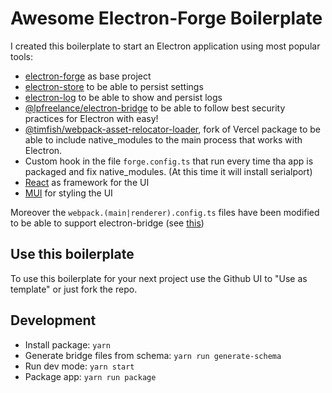 # Awesome Electron-Forge Boilerplate

I created this boilerplate to start an Electron application using most popular tools:

- [electron-forge](https://github.com/electron/forge) as base project
- [electron-store](https://github.com/sindresorhus/electron-store) to be able to persist settings
- [electron-log](https://github.com/megahertz/electron-log) to be able to show and persist logs
- [@lpfreelance/electron-bridge](https://github.com/poirierlouis/electron-bridge) to be able to follow best security practices for Electron with easy!
- [@timfish/webpack-asset-relocator-loader](https://github.com/poirierlouis/electron-bridge), fork of Vercel package to be able to include native_modules to the main process that works with Electron.
- Custom hook in the file `forge.config.ts` that run every time tha app is packaged and fix native_modules. (At this time it will install serialport)
- [React](https://beta.reactjs.org/) as framework for the UI
- [MUI](https://mui.com/joy-ui/getting-started/overview/) for styling the UI

Moreover the `webpack.(main|renderer).config.ts` files have been modified to be able to support electron-bridge (see [this](https://github.com/poirierlouis/electron-bridge/issues/3))

## Use this boilerplate

To use this boilerplate for your next project use the Github UI to "Use as template" or just fork the repo.

## Development

- Install package: `yarn`
- Generate bridge files from schema: `yarn run generate-schema`
- Run dev mode: `yarn start`
- Package app: `yarn run package`

